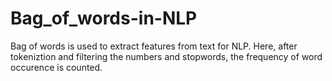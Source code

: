# Bag_of_words-in-NLP
Bag of words is used to extract features from text for NLP.
Here, after tokeniztion and filtering the numbers and stopwords, the frequency of word occurence is counted.
